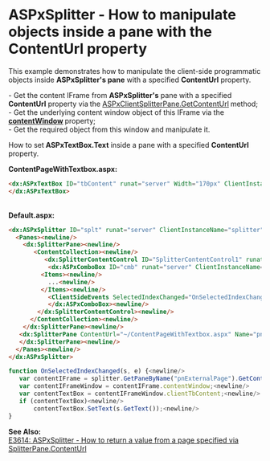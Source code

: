 # ASPxSplitter - How to manipulate objects inside a pane with the ContentUrl property


<p>This example demonstrates how to manipulate the client-side programmatic objects inside <strong>ASPxSplitter's pane</strong> with a specified <strong>ContentUrl</strong> property.</p><p>- Get the content IFrame from <strong>ASPxSplitter's</strong> pane with a specified <strong>ContentUrl</strong> property via<strong> </strong>the <a href="http://documentation.devexpress.com/#AspNet/DevExpressWebASPxSplitterScriptsASPxClientSplitterPane_GetContentUrltopic"><u>ASPxClientSplitterPane.GetContentUrl</u></a><strong> </strong>method; <br />
- Get the underlying content window object of this IFrame via the <a href="http://www.w3schools.com/jsref/prop_frame_contentwindow.asp"><strong><u>contentWindow</u></strong></a><strong> </strong>property;<br />
- Get the required object from this window and manipulate it.</p><p>How to set<strong> ASPxTextBox.Text</strong> inside a pane with a specified <strong>ContentUrl</strong> property.</p><p><strong>ContentPageWithTextbox.aspx:</strong></p>

```aspx
<dx:ASPxTextBox ID="tbContent" runat="server" Width="170px" ClientInstanceName="clientTbContent"><newline/>
</dx:ASPxTextBox>
```

<p> </p><p><br />
<strong>Default</strong><strong>.aspx:</strong></p>

```aspx
<dx:ASPxSplitter ID="splt" runat="server" ClientInstanceName="splitter"><newline/>
  <Panes><newline/>
    <dx:SplitterPane><newline/>
       <ContentCollection><newline/>
          <dx:SplitterContentControl ID="SplitterContentControl1" runat="server"><newline/>
	       <dx:ASPxComboBox ID="cmb" runat="server" ClientInstanceName="clientComboBox"><newline/>
		 <Items><newline/>
		   ...<newline/>
		 </Items><newline/>
	       <ClientSideEvents SelectedIndexChanged="OnSelectedIndexChanged" /><newline/>
	       </dx:ASPxComboBox><newline/>
        </dx:SplitterContentControl><newline/>
      </ContentCollection><newline/>
    </dx:SplitterPane><newline/>
   <dx:SplitterPane ContentUrl="~/ContentPageWithTextbox.aspx" Name="pnExternalPage"><newline/>
   </dx:SplitterPane><newline/>
  </Panes><newline/>
</dx:ASPxSplitter>
```

<p> </p>

```js
function OnSelectedIndexChanged(s, e) {<newline/>
   var contentIFrame = splitter.GetPaneByName("pnExternalPage").GetContentIFrame();<newline/>
   var contentIFrameWindow = contentIFrame.contentWindow;<newline/>
   var contentTextBox = contentIFrameWindow.clientTbContent;<newline/>
   if (contentTextBox)<newline/>
       contentTextBox.SetText(s.GetText());<newline/>
}
```

<p> </p><p><strong>See Also:</strong><br />
<a href="https://www.devexpress.com/Support/Center/p/E3614">E3614: ASPxSplitter - How to return a value from a page specified via SplitterPane.ContentUrl</a></p>

<br/>



